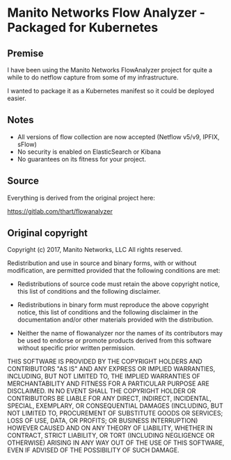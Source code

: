 # Manito Networks Flow Analyzer - Packaged for Kubernetes

Premise
---

I have been using the Manito Networks FlowAnalyzer project for quite a while to do netflow capture from some of my infrastructure.

I wanted to package it as a Kubernetes manifest so it could be deployed easier.

Notes
---

* All versions of flow collection are now accepted (Netflow v5/v9, IPFIX, sFlow)
* No security is enabled on ElasticSearch or Kibana
* No guarantees on its fitness for your project.

Source
---
Everything is derived from the original project here:

https://gitlab.com/thart/flowanalyzer

Original copyright
---
Copyright (c) 2017, Manito Networks, LLC
All rights reserved.

Redistribution and use in source and binary forms, with or without
modification, are permitted provided that the following conditions are met:

* Redistributions of source code must retain the above copyright notice, this
  list of conditions and the following disclaimer.

* Redistributions in binary form must reproduce the above copyright notice,
  this list of conditions and the following disclaimer in the documentation
  and/or other materials provided with the distribution.

* Neither the name of flowanalyzer nor the names of its
  contributors may be used to endorse or promote products derived from
  this software without specific prior written permission.

THIS SOFTWARE IS PROVIDED BY THE COPYRIGHT HOLDERS AND CONTRIBUTORS "AS IS"
AND ANY EXPRESS OR IMPLIED WARRANTIES, INCLUDING, BUT NOT LIMITED TO, THE
IMPLIED WARRANTIES OF MERCHANTABILITY AND FITNESS FOR A PARTICULAR PURPOSE ARE
DISCLAIMED. IN NO EVENT SHALL THE COPYRIGHT HOLDER OR CONTRIBUTORS BE LIABLE
FOR ANY DIRECT, INDIRECT, INCIDENTAL, SPECIAL, EXEMPLARY, OR CONSEQUENTIAL
DAMAGES (INCLUDING, BUT NOT LIMITED TO, PROCUREMENT OF SUBSTITUTE GOODS OR
SERVICES; LOSS OF USE, DATA, OR PROFITS; OR BUSINESS INTERRUPTION) HOWEVER
CAUSED AND ON ANY THEORY OF LIABILITY, WHETHER IN CONTRACT, STRICT LIABILITY,
OR TORT (INCLUDING NEGLIGENCE OR OTHERWISE) ARISING IN ANY WAY OUT OF THE USE
OF THIS SOFTWARE, EVEN IF ADVISED OF THE POSSIBILITY OF SUCH DAMAGE.

